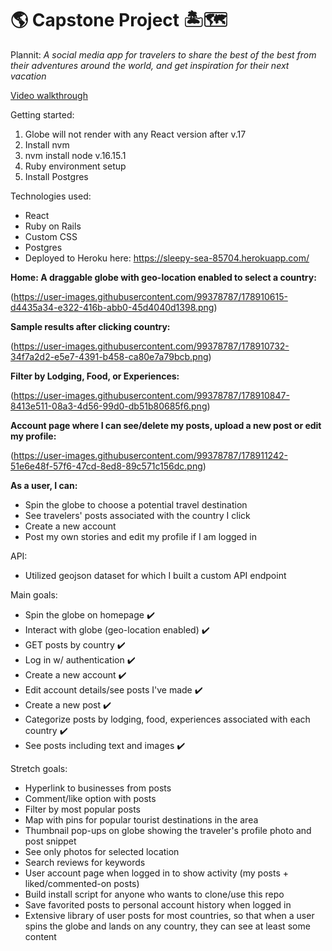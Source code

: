 # 🌎 Capstone Project 🏝🗺

Plannit: 
*A social media app for travelers to share the best of the best from their adventures around the world, and get inspiration for their next vacation*

[Video walkthrough](https://youtu.be/T7L-UwnsEps)

Getting started: 

1. Globe will not render with any React version after v.17
2. Install nvm
3. nvm install node v.16.15.1
4. Ruby environment setup
5. Install Postgres

Technologies used:
- React
- Ruby on Rails
- Custom CSS
- Postgres
- Deployed to Heroku here: https://sleepy-sea-85704.herokuapp.com/

**Home: A draggable globe with geo-location enabled to select a country:**

(https://user-images.githubusercontent.com/99378787/178910615-d4435a34-e322-416b-abb0-45d4040d1398.png)

**Sample results after clicking country:**

(https://user-images.githubusercontent.com/99378787/178910732-34f7a2d2-e5e7-4391-b458-ca80e7a79bcb.png)

**Filter by Lodging, Food, or Experiences:**

(https://user-images.githubusercontent.com/99378787/178910847-8413e511-08a3-4d56-99d0-db51b80685f6.png)

**Account page where I can see/delete my posts, upload a new post or edit my profile:**

(https://user-images.githubusercontent.com/99378787/178911242-51e6e48f-57f6-47cd-8ed8-89c571c156dc.png)


**As a user, I can:**
- Spin the globe to choose a potential travel destination
- See travelers' posts associated with the country I click
- Create a new account
- Post my own stories and edit my profile if I am logged in

API:
- Utilized geojson dataset for which I built a custom API endpoint

Main goals:
- Spin the globe on homepage :heavy_check_mark:
- Interact with globe (geo-location enabled) :heavy_check_mark:
- GET posts by country :heavy_check_mark:
- Log in w/ authentication :heavy_check_mark:
- Create a new account :heavy_check_mark:
- Edit account details/see posts I've made :heavy_check_mark:
- Create a new post :heavy_check_mark:
- Categorize posts by lodging, food, experiences associated with each country :heavy_check_mark:
- See posts including text and images :heavy_check_mark:

Stretch goals:
- Hyperlink to businesses from posts
- Comment/like option with posts
- Filter by most popular posts
- Map with pins for popular tourist destinations in the area
- Thumbnail pop-ups on globe showing the traveler's profile photo and post snippet
- See only photos for selected location
- Search reviews for keywords
- User account page when logged in to show activity (my posts + liked/commented-on posts)
- Build install script for anyone who wants to clone/use this repo
- Save favorited posts to personal account history when logged in
- Extensive library of user posts for most countries, so that when a user spins the globe and lands on any country, they can see at least some content

